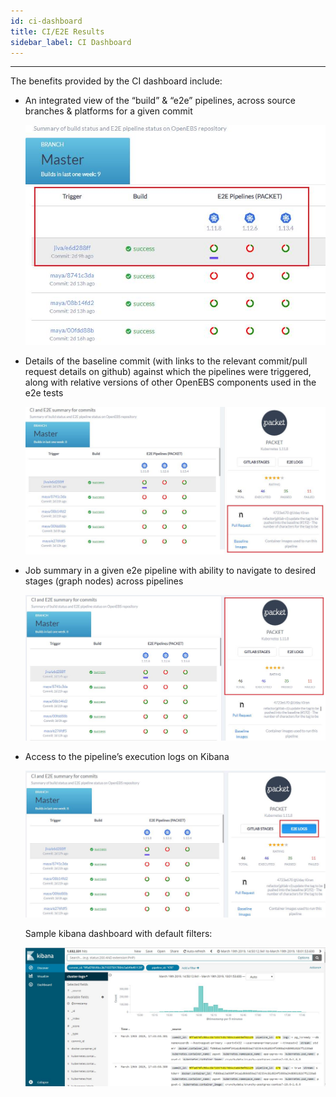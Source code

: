 ```yaml
---
id: ci-dashboard
title: CI/E2E Results 
sidebar_label: CI Dashboard
---
```

------

The benefits provided by the CI dashboard include: 

- An integrated view of the “build” & “e2e” pipelines, across source branches & platforms 
for a given commit 

  ![ci-summary](/docs/assets/openebs.ci-screens/ci-summary.jpg)

- Details of the baseline commit (with links to the relevant commit/pull request details on github) 
against which the pipelines were triggered, along with relative versions of other OpenEBS components 
used in the e2e tests

  ![commit-info](/docs/assets/openebs.ci-screens/commit-info.jpg)

- Job summary in a given e2e pipeline with ability to navigate to desired stages (graph nodes) 
across pipelines

  ![job-summary](/docs/assets/openebs.ci-screens/job-summary.jpg)

- Access to the pipeline’s execution logs on Kibana 

  ![log-link](/docs/assets/openebs.ci-screens/log-link.jpg)

  Sample kibana dashboard with default filters: 

  ![kibana-ds](/docs/assets/openebs.ci-screens/kibana-dashboard.jpg)

<!-- Hotjar Tracking Code for https://docs.openebs.io -->

<script>
    (function(h,o,t,j,a,r){
        h.hj=h.hj||function(){(h.hj.q=h.hj.q||[]).push(arguments)};
        h._hjSettings={hjid:1239116,hjsv:6};
        a=o.getElementsByTagName('head')[0];
        r=o.createElement('script');r.async=1;
        r.src=t+h._hjSettings.hjid+j+h._hjSettings.hjsv;
        a.appendChild(r);
    })(window,document,'https://static.hotjar.com/c/hotjar-','.js?sv=');
</script>


<!-- Global site tag (gtag.js) - Google Analytics -->

<script async src="https://www.googletagmanager.com/gtag/js?id=UA-92076314-12"></script>
<script>
  window.dataLayer = window.dataLayer || [];
  function gtag(){dataLayer.push(arguments);}
  gtag('js', new Date());

  gtag('config', 'UA-92076314-12');
</script>
